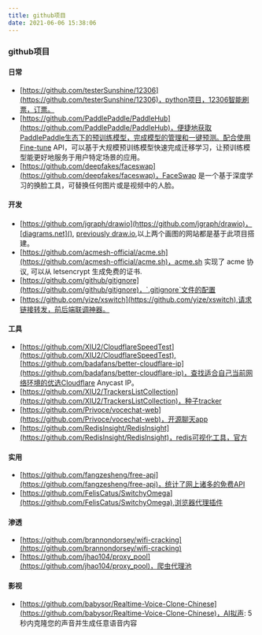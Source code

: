 ```yaml
---
title: github项目
date: 2021-06-06 15:38:06
---
```



### github项目

#### 日常
* [https://github.com/testerSunshine/12306](https://github.com/testerSunshine/12306)，python项目，12306智能刷票，订票。
* [https://github.com/PaddlePaddle/PaddleHub](https://github.com/PaddlePaddle/PaddleHub)，便捷地获取PaddlePaddle生态下的预训练模型，完成模型的管理和一键预测。配合使用Fine-tune API，可以基于大规模预训练模型快速完成迁移学习，让预训练模型能更好地服务于用户特定场景的应用。
* [https://github.com/deepfakes/faceswap](https://github.com/deepfakes/faceswap)，FaceSwap 是一个基于深度学习的换脸工具，可替换任何图片或是视频中的人脸。


#### 开发
* [https://github.com/jgraph/drawio](https://github.com/jgraph/drawio)，[diagrams.net](), [previously draw.io](),以上两个画图的网站都是基于此项目搭建。
* [https://github.com/acmesh-official/acme.sh](https://github.com/acmesh-official/acme.sh)，acme.sh 实现了 acme 协议, 可以从 letsencrypt 生成免费的证书.
* [https://github.com/github/gitignore](https://github.com/github/gitignore)，`.gitignore`文件的配置
* [https://github.com/yize/xswitch](https://github.com/yize/xswitch),请求链接转发，前后端联调神器。

#### 工具
* [https://github.com/XIU2/CloudflareSpeedTest](https://github.com/XIU2/CloudflareSpeedTest),[https://github.com/badafans/better-cloudflare-ip](https://github.com/badafans/better-cloudflare-ip)，查找适合自己当前网络环境的优选Cloudflare Anycast IP。
* [https://github.com/XIU2/TrackersListCollection](https://github.com/XIU2/TrackersListCollection)，种子tracker
* [https://github.com/Privoce/vocechat-web](https://github.com/Privoce/vocechat-web)，开源聊天app
* [https://github.com/RedisInsight/RedisInsight](https://github.com/RedisInsight/RedisInsight)，redis可视化工具，官方



#### 实用
* [https://github.com/fangzesheng/free-api](https://github.com/fangzesheng/free-api)，统计了网上诸多的免费API
* [https://github.com/FelisCatus/SwitchyOmega](https://github.com/FelisCatus/SwitchyOmega),浏览器代理插件

#### 渗透
* [https://github.com/brannondorsey/wifi-cracking](https://github.com/brannondorsey/wifi-cracking)
* [https://github.com/jhao104/proxy_pool](https://github.com/jhao104/proxy_pool)，爬虫代理池



#### 影视
* [https://github.com/babysor/Realtime-Voice-Clone-Chinese](https://github.com/babysor/Realtime-Voice-Clone-Chinese)，AI拟声: 5秒内克隆您的声音并生成任意语音内容
